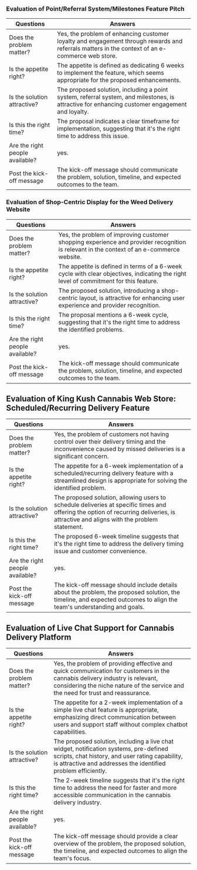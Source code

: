 ### Evaluation of Point/Referral System/Milestones Feature Pitch

| Questions                  | Answers |
| -------------------------- | ------- |
| Does the problem matter?  | Yes, the problem of enhancing customer loyalty and engagement through rewards and referrals matters in the context of an e-commerce web store. |
| Is the appetite right?     | The appetite is defined as dedicating 6 weeks to implement the feature, which seems appropriate for the proposed enhancements. |
| Is the solution attractive? | The proposed solution, including a point system, referral system, and milestones, is attractive for enhancing customer engagement and loyalty. |
| Is this the right time?    | The proposal indicates a clear timeframe for implementation, suggesting that it's the right time to address this issue. |
| Are the right people available? | yes. |
| Post the kick-off message  | The kick-off message should communicate the problem, solution, timeline, and expected outcomes to the team. |

### Evaluation of Shop-Centric Display for the Weed Delivery Website

| Questions                  | Answers |
| -------------------------- | ------- |
| Does the problem matter?  | Yes, the problem of improving customer shopping experience and provider recognition is relevant in the context of an e-commerce website. |
| Is the appetite right?     | The appetite is defined in terms of a 6-week cycle with clear objectives, indicating the right level of commitment for this feature. |
| Is the solution attractive? | The proposed solution, introducing a shop-centric layout, is attractive for enhancing user experience and provider recognition. |
| Is this the right time?    | The proposal mentions a 6-week cycle, suggesting that it's the right time to address the identified problems. |
| Are the right people available? | yes. |
| Post the kick-off message  | The kick-off message should communicate the problem, solution, timeline, and expected outcomes to the team. |

## Evaluation of King Kush Cannabis Web Store: Scheduled/Recurring Delivery Feature

| Questions                  | Answers |
| -------------------------- | ------- |
| Does the problem matter?  | Yes, the problem of customers not having control over their delivery timing and the inconvenience caused by missed deliveries is a significant concern. |
| Is the appetite right?     | The appetite for a 6-week implementation of a scheduled/recurring delivery feature with a streamlined design is appropriate for solving the identified problem. |
| Is the solution attractive? | The proposed solution, allowing users to schedule deliveries at specific times and offering the option of recurring deliveries, is attractive and aligns with the problem statement. |
| Is this the right time?    | The proposed 6-week timeline suggests that it's the right time to address the delivery timing issue and customer convenience. |
| Are the right people available? |yes.  |
| Post the kick-off message  | The kick-off message should include details about the problem, the proposed solution, the timeline, and expected outcomes to align the team's understanding and goals. |

## Evaluation of Live Chat Support for Cannabis Delivery Platform

| Questions                  | Answers |
| -------------------------- | ------- |
| Does the problem matter?  | Yes, the problem of providing effective and quick communication for customers in the cannabis delivery industry is relevant, considering the niche nature of the service and the need for trust and reassurance. |
| Is the appetite right?     | The appetite for a 2-week implementation of a simple live chat feature is appropriate, emphasizing direct communication between users and support staff without complex chatbot capabilities. |
| Is the solution attractive? | The proposed solution, including a live chat widget, notification systems, pre-defined scripts, chat history, and user rating capability, is attractive and addresses the identified problem efficiently. |
| Is this the right time?    | The 2-week timeline suggests that it's the right time to address the need for faster and more accessible communication in the cannabis delivery industry. |
| Are the right people available? | yes.  |
| Post the kick-off message  | The kick-off message should provide a clear overview of the problem, the proposed solution, the timeline, and expected outcomes to align the team's focus. |
